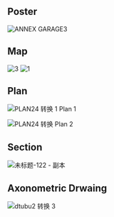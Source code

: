 ## Poster
![ANNEX GARAGE3](https://user-images.githubusercontent.com/84894648/140035787-893466bc-8068-4f2b-a1ae-c6354579618d.jpg)


## Map
![3](https://user-images.githubusercontent.com/84894648/140035178-224d61dd-0e16-4b58-9b5b-04bee3c5b362.jpg)
![1](https://user-images.githubusercontent.com/84894648/140035187-4d47b472-d64e-414e-aded-1b73368872bf.jpg)

## Plan
![PLAN24  转换 1](https://user-images.githubusercontent.com/84894648/140035191-b33f215b-18dc-411b-adb1-0cf6ee3bf330.jpg)
Plan 1

![PLAN24  转换](https://user-images.githubusercontent.com/84894648/140035199-2db839cc-06d1-40bc-a131-8b4b00e1d575.jpg)
Plan 2

## Section
![未标题-122 - 副本](https://user-images.githubusercontent.com/84894648/140034873-2a928971-177c-4bc9-97b4-d2f094978fc6.jpg)

## Axonometric Drwaing
![dtubu2  转换 3](https://user-images.githubusercontent.com/84894648/140035174-6f255efa-ba61-4fa6-b721-e2bb40a19a83.jpg)
